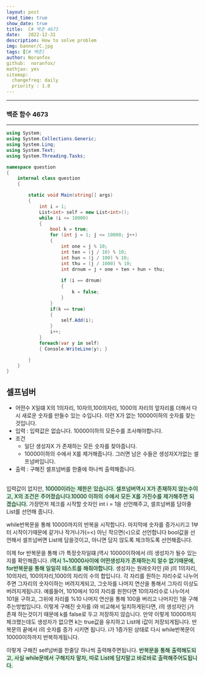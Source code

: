 ```yaml
---
layout: post
read_time: true
show_date: true
title:  C# 백준 4673
date:   2022-12-31
description: How to solve problem
img: banner/C.jpg
tags: [C# 백준]
author: Noranfox
github:  noranfox/
mathjax: yes
sitemap:
  changefreq: daily
  priority : 1.0
---
```


---
### 백준 함수 4673
---

```c#
using System;
using System.Collections.Generic;
using System.Linq;
using System.Text;
using System.Threading.Tasks;

namespace question
{
    internal class question
    {

        static void Main(string[] args)
        {
            int i = 1;
            List<int> self = new List<int>();
            while (i <= 10000)
            {
                bool k = true;
                for (int j = 1; j <= 10000; j++)
                {
                    int one = j % 10;
                    int ten = (j / 10) % 10;
                    int hun = (j / 100) % 10;
                    int thu = (j / 1000) % 10;
                    int drnum = j + one + ten + hun + thu;
                    
                    if (i == drnum)
                    {
                        k = false;
                    }
                }
                if(k == true)
                {
                    self.Add(i);
                }
                i++;
            }
            foreach(var y in self)
            { Console.WriteLine(y); }

        }
    }
}
```

## 셀프넘버
  - 어떤수 X일떄 X의 1의자리, 10자의,100의자리, 1000의 자리의 앞자리를 더해서 다시 새로운 숫자를 만들수 있는 수입니다. 이런 X가 없는 10000이하의 숫자를 찾는것입니다.
  - 입력 : 입력값은 없습니다. 10000이하의 모든수를 조사해야합니다.
  - 조건 
      - 일단 생성자X 가 존재하는 모든 숫자를 찾아줍니다.
      - 10000이하의 수에서 X를 제거해줍니다. 그러면 남은 수들은 생성자X가없는 셀프넘버입니다.<BR>
  - 출력 : 구해진 셀프넘버를 한줄에 하나씩 출력해줍니다.<br><br>

  입력값이 없지만, <mark style='background-color: #dcffe4'>10000이라는 제한은 있습니다. 셀프넘버역시 X가 존재하지 않는수이고, X의 조건은 주어졌습니다.10000 이하의 수에서 모든 X를 가진수를 제거해주면 되겠습니다.</mark>
  가장먼저 체크를 시작할 숫자인 int i = 1을 선언해주고, 셀프넘버를 담아줄 List를 선언해 줍니다.

  while반복문을 통해 10000까지의 반복을 시작합니다.
  마지막에 숫자를 증가시키고 1부터 시작이기때문에 같거나 작거나가(=<) 아닌 작으면(<)으로 선언합니다
  bool값을 선언해서 셀프넘버면 List에 담을것이고, 아니면 담지 않도록 체크하도록 선언해줍니다.

  이제 for 반복문을 통해 i가 특정숫자일떄 j역시 10000이하에서 i의 생성자가 될수 있는지를 확인해줍니다.
  <mark style='background-color: #dcffe4'>i역시 1~10000사이에 어떤생성자가 존재하는지 알수 없기때문에, for반복문을 통해 일일히 테스트를 해줘야합니다.</mark>
  생성자는 원래숫자인 j와 j의 1의자리, 10의자리, 100의자리,1000의 자리의 수의 합입니다. 
  각 자리를 원하는 자리수로 나누어주면 그자리의 숫자이하는 버려지게되고, 그숫자를 나머지 연산을 통해서 그자리 이상도 버려지게됩니다.
  예를들어, 1010에서 10의 자리를 원한다면 10의자리수로 나누어서 101을 구하고, 그위에 자리를 %10 나머지 연산을 통해 100을 버리고 나머지인 1을 구해주는방법입니다.
  이렇게 구해진 숫자를 i와 비교해서 일치하게된다면, i의 생성자인 j가 존재 하는것이기 때문에 k를 false로 두고 저장하지 않습니다.
  만약 이렇게 10000까지 체크했는데도 생성자가 없으면 k는 true값을 유지하고 List에 i값이 저장되게됩니다.
  반복문의 끝에서 i의 숫자를 증가 시키면 됩니다. 
  i가 1증가된 상태로 다시 while반복문이 10000이하까지 반복하게됩니다.

  이렇게 구해진 self넘버를 한줄당 하나씩 출력해주면됩니다. <mark style='background-color: #dcffe4'>반복문을 통해 출력해도되고, 사실 while문에서 구해지자 말자, 따로 List에 담지말고 바로바로 출력해주어도됩니다.</mark>
